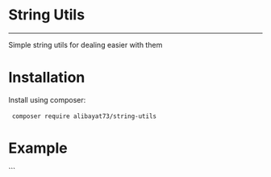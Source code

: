 # String Utils

---

Simple string utils for dealing easier with them

# Installation

Install using composer:

‌```
composer require alibayat73/string-utils
‌```

# Example

‌```
<?php

require __DIR__.'/vendor/autoload.php';

use \QueraCollege\StringUtils\Str;

var_dump(Str::contains('abcd', ['ab', 'x']));
‌```

